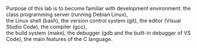 
Purpose of this lab is to become familiar with development environment: the class programming server (running Debian Linux), <br/>
the Linux shell (bash), the version control system (git), the editor (Visual Studio Code), the compiler (gcc), <br/>
the build system (make), the debugger (gdb and the built-in debugger of VS Code), the main features of the C language. <br/>

